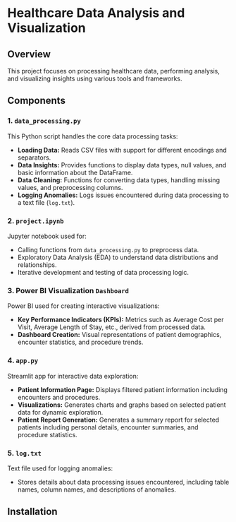 # Healthcare Data Analysis and Visualization

## Overview

This project focuses on processing healthcare data, performing analysis, and visualizing insights using various tools and frameworks.

## Components

### 1. `data_processing.py`

This Python script handles the core data processing tasks:
- **Loading Data:** Reads CSV files with support for different encodings and separators.
- **Data Insights:** Provides functions to display data types, null values, and basic information about the DataFrame.
- **Data Cleaning:** Functions for converting data types, handling missing values, and preprocessing columns.
- **Logging Anomalies:** Logs issues encountered during data processing to a text file (`log.txt`).


### 2. `project.ipynb`

Jupyter notebook used for:
- Calling functions from `data_processing.py` to preprocess data.
- Exploratory Data Analysis (EDA) to understand data distributions and relationships.
- Iterative development and testing of data processing logic.


### 3. Power BI Visualization `Dashboard`

Power BI used for creating interactive visualizations:
- **Key Performance Indicators (KPIs):** Metrics such as Average Cost per Visit, Average Length of Stay, etc., derived from processed data.
- **Dashboard Creation:** Visual representations of patient demographics, encounter statistics, and procedure trends.


### 4. `app.py`

Streamlit app for interactive data exploration:
- **Patient Information Page:** Displays filtered patient information including encounters and procedures.
- **Visualizations:** Generates charts and graphs based on selected patient data for dynamic exploration.
- **Patient Report Generation:** Generates a summary report for selected patients including personal details, encounter summaries, and procedure statistics.


### 5. `log.txt`

Text file used for logging anomalies:
- Stores details about data processing issues encountered, including table names, column names, and descriptions of anomalies.

## Installation






